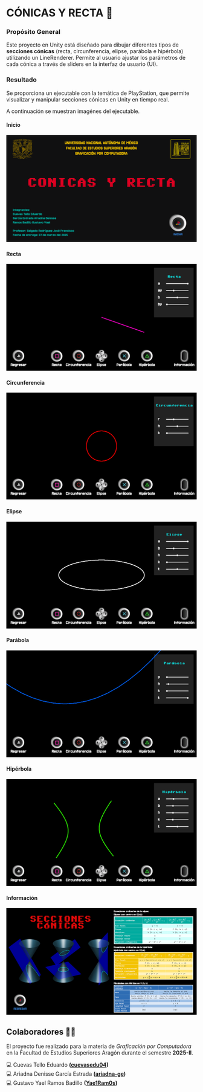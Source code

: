 # CÓNICAS Y RECTA 💫

### Propósito General
Este proyecto en Unity está diseñado para dibujar diferentes tipos de **secciones cónicas** (recta, circunferencia, elipse, parábola e hipérbola) utilizando un LineRenderer. Permite al usuario ajustar los parámetros de cada cónica a través de sliders en la interfaz de usuario (UI).

### Resultado
Se proporciona un ejecutable con la temática de PlayStation,  que permite visualizar y manipular secciones cónicas en Unity en tiempo real.

A continuación se muestran imagénes del ejecutable.
#### Inicio
![Pantalla de Inicio](image.png)

#### Recta 
![Recta](image-1.png)

#### Circunferencia
![Circunferencia](image-2.png)

#### Elipse 
![Elipse](image-3.png)

#### Parábola
![Parábola](image-4.png)

#### Hipérbola
![Hipérbola](image-5.png)

#### Información
![Pantalla de información](image-6.png)

## Colaboradores ✍🏼
El proyecto fue realizado para la materia de *Graficación por Computadora* en la Facultad de Estudios Superiores Aragón durante el semestre **2025-II**.

💻 Cuevas Tello Eduardo **([cuevasedu04](https://github.com/cuevasedu04))**  
💻 Ariadna Denisse García Estrada **([ariadna-ge](https://github.com/ariadna-ge))**  
💻 Gustavo Yael Ramos Badillo **([Yae1Ram0s](https://github.com/Yae1Ram0s))**  